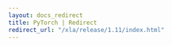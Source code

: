 ```yaml
---
layout: docs_redirect
title: PyTorch | Redirect
redirect_url: "/xla/release/1.11/index.html"
---
```

